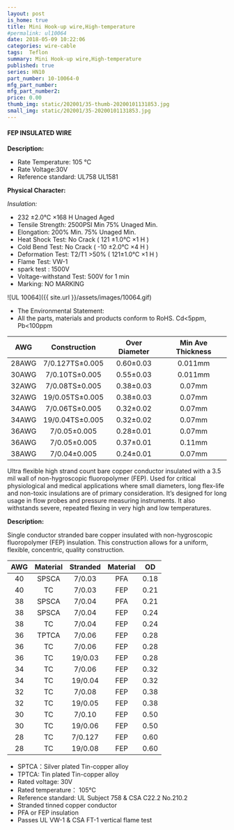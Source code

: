 ```yaml
---
layout: post
is_home: true
title: Mini Hook-up wire,High-temperature
#permalink: ul10064
date: 2018-05-09 10:22:06
categories: wire-cable
tags:  Teflon
summary: Mini Hook-up wire,High-temperature
published: true 
series: HN10
part_number: 10-10064-0
mfg_part_number: 
mfg_part_number2: 
price: 0.00
thumb_img: static/202001/35-thumb-20200101131853.jpg
small_img: static/202001/35-20200101131853.jpg
---
```




#### FEP INSULATED WIRE

__Description:__

* Rate Temperature: 105 ℃
* Rate Voltage:30V
* Reference standard: UL758 UL1581

__Physical Character:__

_Insulation:_

* 232 ±2.0℃ ×168 H Unaged Aged 
* Tensile Strength: 2500PSI Min 75% Unaged Min.
* Elongation: 200% Min. 75% Unaged Min.
* Heat Shock Test: No Crack ( 121 ±1.0℃ ×1 H ) 
* Cold Bend Test: No Crack ( -10 ±2.0℃ ×4 H ) 
* Deformation Test: T2/T1 >50% ( 121±1.0℃ ×1 H )
* Flame Test: VW-1 
* spark test : 1500V 
* Voltage-withstand Test: 500V for 1 min 
* Marking: NO MARKING

![UL 10064]({{ site.url }}/assets/images/10064.gif)

* The Environmental Statement: 
* All the parts, materials and products conform to RoHS. Cd<5ppm, Pb<100ppm

AWG | Construction | Over Diameter | Min Ave Thickness
:-: | :-: | :-: | :-:
28AWG | 7/0.127TS±0.005 | 0.60±0.03 | 0.011mm
30AWG | 7/0.10TS±0.005 | 0.55±0.03 | 0.011mm
32AWG | 7/0.08TS±0.005 | 0.38±0.03 | 0.07mm
32AWG | 19/0.05TS±0.005 | 0.38±0.03 | 0.07mm
34AWG | 7/0.06TS±0.005 | 0.32±0.02 | 0.07mm
34AWG | 19/0.04TS±0.005 | 0.32±0.02 | 0.07mm
36AWG | 7/0.05±0.005 | 0.28±0.01 | 0.07mm  
36AWG | 7/0.05±0.005 | 0.37±0.01 | 0.11mm
38AWG | 7/0.04±0.005 | 0.24±0.01 | 0.07mm


Ultra flexible high strand count bare copper conductor insulated with a 3.5 mil wall of non-hygroscopic fluoropolymer (FEP). Used for critical physiological and medical applications where small diameters, long flex-life and non-toxic insulations are of primary consideration. It’s designed for long usage in flow probes and pressure measuring instruments. It also withstands severe, repeated flexing in very high and low temperatures.

__Description:__

Single conductor stranded bare copper insulated with non-hygroscopic fluoropolymer (FEP) insulation. This construction allows for a uniform, flexible, concentric, quality construction.


AWG | Material | Stranded | Material | OD
:-: | :-: | :-: | :-: | :-: 
40 | SPSCA | 7/0.03 | PFA | 0.18
40 | TC | 7/0.03 | FEP | 0.21
38 | SPSCA | 7/0.04 | PFA | 0.21
38 | SPSCA | 7/0.04 | FEP | 0.24
38 | TC | 7/0.04 | FEP | 0.24
36 | TPTCA | 7/0.06 | FEP | 0.28
36 | TC | 7/0.06 | FEP | 0.28
36 | TC | 19/0.03 | FEP | 0.28
34 | TC | 7/0.06 | FEP | 0.32
34 | TC | 19/0.04 | FEP | 0.32
32 | TC | 7/0.08 | FEP | 0.38
32 | TC | 19/0.05 | FEP | 0.38
30 | TC | 7/0.10 | FEP | 0.50
30 | TC | 19/0.06 | FEP | 0.50
28 | TC | 7/0.127 | FEP | 0.60
28 | TC | 19/0.08 | FEP | 0.60 

* SPTCA：Silver plated Tin-copper alloy 
* TPTCA: Tin plated Tin-copper alloy 
*  Rated voltage: 30V
*  Rated temperature： 105℃
*  Reference standard: UL Subject 758 &amp; CSA C22.2 No.210.2
*  Stranded tinned copper conductor
* PFA or FEP insulation
* Passes UL VW-1 &amp; CSA FT-1 vertical flame test 